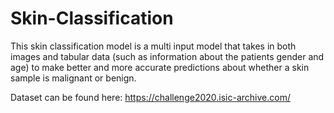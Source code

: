 # Skin-Classification
This skin classification model is a multi input model that takes in both images and tabular data (such as information about the patients gender and age) to make better and more accurate predictions about whether a skin sample is malignant or benign.

Dataset can be found here: https://challenge2020.isic-archive.com/
